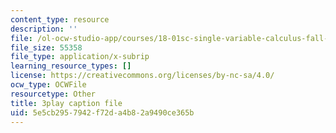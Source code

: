 ```yaml
---
content_type: resource
description: ''
file: /ol-ocw-studio-app/courses/18-01sc-single-variable-calculus-fall-2010/5e5cb2957942f72da4b82a9490ce365b_7K1sB05pE0A.srt
file_size: 55358
file_type: application/x-subrip
learning_resource_types: []
license: https://creativecommons.org/licenses/by-nc-sa/4.0/
ocw_type: OCWFile
resourcetype: Other
title: 3play caption file
uid: 5e5cb295-7942-f72d-a4b8-2a9490ce365b
---
```

